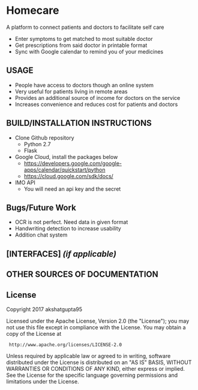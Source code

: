# Homecare

A platform to connect patients and doctors to facilitate self care
  * Enter symptoms to get matched to most suitable doctor
  * Get prescriptions from said doctor in printable format
  * Sync with Google calendar to remind you of your medicines

## USAGE
  * People have access to doctors though an online system
  * Very useful for patients living in remote areas
  * Provides an additional source of income for doctors on the service
  * Increases convenience and reduces cost for patients and doctors
  
## BUILD/INSTALLATION INSTRUCTIONS
  * Clone Github repository
    * Python 2.7
    * Flask
  * Google Cloud, install the packages below
    * https://developers.google.com/google-apps/calendar/quickstart/python
    * https://cloud.google.com/sdk/docs/
  * IMO API
    * You will need an api key and the secret
    
## Bugs/Future Work
  * OCR is not perfect. Need data in given format
  * Handwriting detection to increase usability
  * Addition chat system

## [INTERFACES] _(if applicable)_ 

## OTHER SOURCES OF DOCUMENTATION

## License 

Copyright 2017 akshatgupta95

   Licensed under the Apache License, Version 2.0 (the "License");
   you may not use this file except in compliance with the License.
   You may obtain a copy of the License at

     http://www.apache.org/licenses/LICENSE-2.0

   Unless required by applicable law or agreed to in writing, software
   distributed under the License is distributed on an "AS IS" BASIS,
   WITHOUT WARRANTIES OR CONDITIONS OF ANY KIND, either express or implied.
   See the License for the specific language governing permissions and
   limitations under the License.